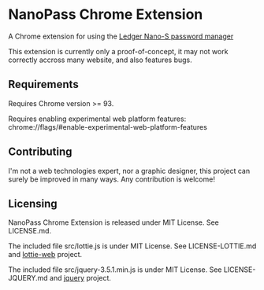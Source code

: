 # NanoPass Chrome Extension

A Chrome extension for using the
[Ledger Nano-S password manager](https://github.com/LedgerHQ/rust-app-password-manager/)

This extension is currently only a proof-of-concept, it may not work correctly
accross many website, and also features bugs.

## Requirements

Requires Chrome version >= 93.

Requires enabling experimental web platform features:
chrome://flags/#enable-experimental-web-platform-features

## Contributing

I'm not a web technologies expert, nor a graphic designer, this project can
surely be improved in many ways. Any contribution is welcome!

## Licensing

NanoPass Chrome Extension is released under MIT License.
See LICENSE.md.

The included file src/lottie.js is under MIT License.
See LICENSE-LOTTIE.md and [lottie-web](https://github.com/airbnb/lottie-web)
project.

The included file src/jquery-3.5.1.min.js is under MIT License.
See LICENSE-JQUERY.md and [jquery](https://github.com/jquery/jquery) project.
